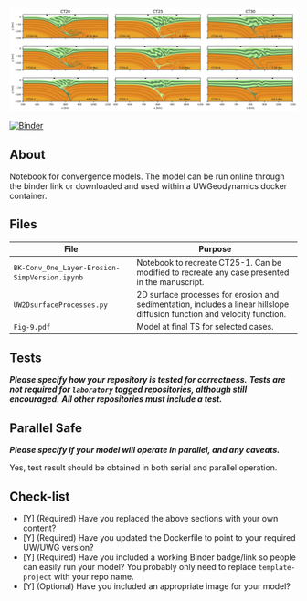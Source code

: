 ![Image of selected models](https://github.com/underworld-community/knight_et_al-orogenic_wedges/blob/master/Fig-9.jpg)

[![Binder](https://mybinder.org/badge_logo.svg)](https://mybinder.org/v2/gh/underworld-community/knight_et_al-orogenic_wedges/master)

About
-----
Notebook for convergence models. The model can be run online through the binder link or downloaded and used within a UWGeodynamics docker container.


Files
-----


File | Purpose
--- | ---
`BK-Conv_One_Layer-Erosion-SimpVersion.ipynb` | Notebook to recreate CT25-1. Can be modified to recreate any case presented in the manuscript. 
`UW2DsurfaceProcesses.py`| 2D surface processes for erosion and sedimentation, includes a linear hillslope diffusion function and velocity function. 
`Fig-9.pdf` | Model at final TS for selected cases.

Tests
-----
**_Please specify how your repository is tested for correctness._**
**_Tests are not required for `laboratory` tagged repositories, although still encouraged._**
**_All other repositories must include a test._**


Parallel Safe
-------------
**_Please specify if your model will operate in parallel, and any caveats._**

Yes, test result should be obtained in both serial and parallel operation.

Check-list
----------
- [Y] (Required) Have you replaced the above sections with your own content? 
- [Y] (Required) Have you updated the Dockerfile to point to your required UW/UWG version? 
- [Y] (Required) Have you included a working Binder badge/link so people can easily run your model?
                 You probably only need to replace `template-project` with your repo name. 
- [Y] (Optional) Have you included an appropriate image for your model? 
